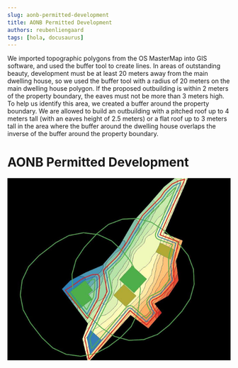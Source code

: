 ```yaml
---
slug: aonb-permitted-development
title: AONB Permitted Development
authors: reubenliengaard
tags: [hola, docusaurus]
---
```


We imported topographic polygons from the OS MasterMap into GIS software, and used the buffer tool to create lines. In areas of outstanding beauty, development must be at least 20 meters away from the main dwelling house, so we used the buffer tool with a radius of 20 meters on the main dwelling house polygon. If the proposed outbuilding is within 2 meters of the property boundary, the eaves must not be more than 3 meters high. To help us identify this area, we created a buffer around the property boundary. We are allowed to build an outbuilding with a pitched roof up to 4 meters tall (with an eaves height of 2.5 meters) or a flat roof up to 3 meters tall in the area where the buffer around the dwelling house overlaps the inverse of the buffer around the property boundary.

# AONB Permitted Development
![Docusaurus Plushie](/img/permitted-development.jpg)
